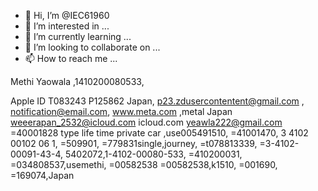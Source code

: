 - 👋 Hi, I’m @IEC61960
- 👀 I’m interested in ...
- 🌱 I’m currently learning ...
- 💞️ I’m looking to collaborate on ...
- 📫 How to reach me ...

<!---
IEC61960/IEC61960 is a ✨ special ✨ repository because its `README.md` (this file) appears on your GitHub profile.
You can click the Preview link to take a look at your changes.
--->Methi Yaowala ,1410200080533,
Apple ID T083243 P125862 Japan,
p23.zdusercontentent@gmail.com ,
notification@email.com,
www.meta.com ,metal Japan
weeerapan_2532@icloud.com
icloud.com
yeawla222@gmail.com
=40001828 type life time
private car
,use005491510,
=41001470,
3 4102 00102 06 1,
=509901,
=779831single,journey,
=t078813339,
=3-4102-00091-43-4,
5402072,1-4102-00080-533,
=410200031,
=034808537,usemethi,
=00582538
=00582538,k1510,
=001690,
=169074,Japan
